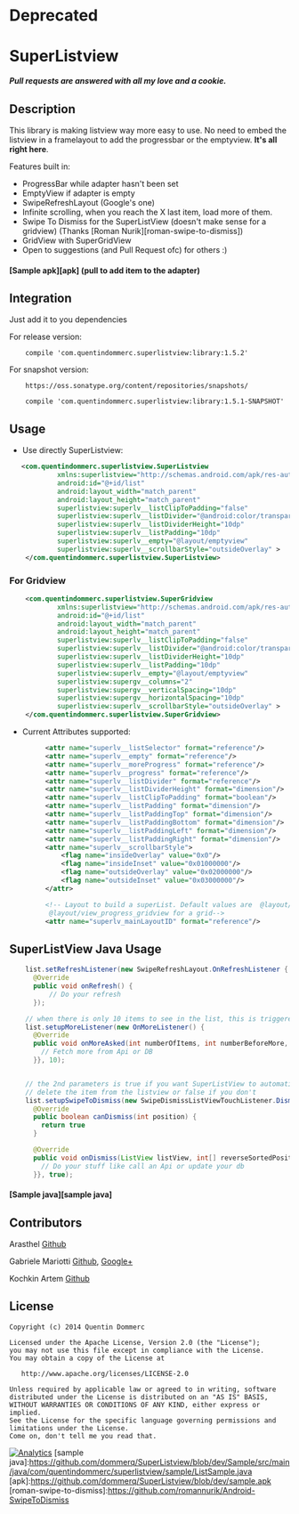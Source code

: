 Deprecated
=============

SuperListview
==============

***Pull requests are answered with all my love and a cookie.***


## Description

This library is making listview way more easy to use. No need to embed the listview in a framelayout to add the progressbar or the emptyview. **It's all right here**.

Features built in:
- ProgressBar while adapter hasn't been set
- EmptyView if adapter is empty
- SwipeRefreshLayout (Google's one)
- Infinite scrolling, when you reach the X last item, load more of them.
- Swipe To Dismiss for the SuperListView (doesn't make sense for a gridview) (Thanks [Roman Nurik][roman-swipe-to-dismiss])
- GridView with SuperGridView
- Open to suggestions (and Pull Request ofc) for others :)

#### [Sample apk][apk] (pull to add item to the adapter)


## Integration

Just add it to you dependencies

For release version:
```
    compile 'com.quentindommerc.superlistview:library:1.5.2'
```

For snapshot version:
```
    https://oss.sonatype.org/content/repositories/snapshots/
```
```
    compile 'com.quentindommerc.superlistview:library:1.5.1-SNAPSHOT'
```
## Usage

-	Use directly SuperListview:

```xml
   <com.quentindommerc.superlistview.SuperListview
            xmlns:superlistview="http://schemas.android.com/apk/res-auto"
            android:id="@+id/list"
            android:layout_width="match_parent"
            android:layout_height="match_parent"
            superlistview:superlv__listClipToPadding="false"
            superlistview:superlv__listDivider="@android:color/transparent"
            superlistview:superlv__listDividerHeight="10dp"
            superlistview:superlv__listPadding="10dp"
            superlistview:superlv__empty="@layout/emptyview"
            superlistview:superlv__scrollbarStyle="outsideOverlay" >
    </com.quentindommerc.superlistview.SuperListview>
```

### For Gridview
```xml
    <com.quentindommerc.superlistview.SuperGridview
            xmlns:superlistview="http://schemas.android.com/apk/res-auto"
            android:id="@+id/list"
            android:layout_width="match_parent"
            android:layout_height="match_parent"
            superlistview:superlv__listClipToPadding="false"
            superlistview:superlv__listDivider="@android:color/transparent"
            superlistview:superlv__listDividerHeight="10dp"
            superlistview:superlv__listPadding="10dp"
            superlistview:superlv__empty="@layout/emptyview"
            superlistview:supergv__columns="2"
            superlistview:supergv__verticalSpacing="10dp"
            superlistview:supergv__horizontalSpacing="10dp"
            superlistview:superlv__scrollbarStyle="outsideOverlay" >
    </com.quentindommerc.superlistview.SuperGridview>
```

-   Current Attributes supported:
```xml
         <attr name="superlv__listSelector" format="reference"/>
         <attr name="superlv__empty" format="reference"/>
         <attr name="superlv__moreProgress" format="reference"/>
         <attr name="superlv__progress" format="reference"/>
         <attr name="superlv__listDivider" format="reference"/>
         <attr name="superlv__listDividerHeight" format="dimension"/>
         <attr name="superlv__listClipToPadding" format="boolean"/>
         <attr name="superlv__listPadding" format="dimension"/>
         <attr name="superlv__listPaddingTop" format="dimension"/>
         <attr name="superlv__listPaddingBottom" format="dimension"/>
         <attr name="superlv__listPaddingLeft" format="dimension"/>
         <attr name="superlv__listPaddingRight" format="dimension"/>
         <attr name="superlv__scrollbarStyle">
             <flag name="insideOverlay" value="0x0"/>
             <flag name="insideInset" value="0x01000000"/>
             <flag name="outsideOverlay" value="0x02000000"/>
             <flag name="outsideInset" value="0x03000000"/>
         </attr>

         <!-- Layout to build a superList. Default values are  @layout/view_progress_listview for a list and
          @layout/view_progress_gridview for a grid-->
         <attr name="superlv_mainLayoutID" format="reference"/>

```

## SuperListView Java Usage

```java
    list.setRefreshListener(new SwipeRefreshLayout.OnRefreshListener {
      @Override
      public void onRefresh() {
          // Do your refresh
      });

    // when there is only 10 items to see in the list, this is triggered
    list.setupMoreListener(new OnMoreListener() {
      @Override
      public void onMoreAsked(int numberOfItems, int numberBeforeMore, int currentItemPos) {
        // Fetch more from Api or DB
      }}, 10);


    // the 2nd parameters is true if you want SuperListView to automatically
    // delete the item from the listview or false if you don't
    list.setupSwipeToDismiss(new SwipeDismissListViewTouchListener.DismissCallbacks() {
      @Override
      public boolean canDismiss(int position) {
        return true
      }

      @Override
      public void onDismiss(ListView listView, int[] reverseSortedPositions) {
        // Do your stuff like call an Api or update your db
      }}, true);

```


#### [Sample java][sample java]

## Contributors

Arasthel [Github](https://github.com/Arasthel)

Gabriele Mariotti [Github](https://github.com/gabrielemariotti), [Google+](https://plus.google.com/+GabrieleMariotti/posts)

Kochkin Artem [Github](https://github.com/kolipass)


## License

    Copyright (c) 2014 Quentin Dommerc

    Licensed under the Apache License, Version 2.0 (the "License");
    you may not use this file except in compliance with the License.
    You may obtain a copy of the License at

       http://www.apache.org/licenses/LICENSE-2.0

    Unless required by applicable law or agreed to in writing, software
    distributed under the License is distributed on an "AS IS" BASIS,
    WITHOUT WARRANTIES OR CONDITIONS OF ANY KIND, either express or implied.
    See the License for the specific language governing permissions and
    limitations under the License.
    Come on, don't tell me you read that.

[![Analytics](https://ga-beacon.appspot.com/UA-40136896-2/SuperListview/readme)](https://github.com/igrigorik/ga-beacon)
[sample java]:https://github.com/dommerq/SuperListview/blob/dev/Sample/src/main/java/com/quentindommerc/superlistview/sample/ListSample.java
[apk]:https://github.com/dommerq/SuperListview/blob/dev/sample.apk
[roman-swipe-to-dismiss]:https://github.com/romannurik/Android-SwipeToDismiss
